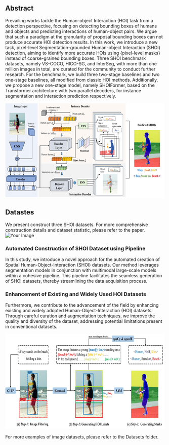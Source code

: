## Abstract

Prevailing works tackle the Human-object Interaction (HOI) task from a detection perspective, focusing on detecting bounding boxes of humans and objects and predicting interactions of human-object pairs. We argue that such a paradigm at the granularity of proposal bounding boxes can not produce accurate HOI detection results. In this work, we introduce a new task, pixel-level Segmentation-grounded Human-object Interaction (SHOI) detection, aiming to identify more accurate HOIs using {pixel-level masks} instead of coarse-grained bounding boxes. Three SHOI benchmark datasets, namely VS-COCO, HICO-SG, and InterSeg, with more than one million images in total, are curated for the community to conduct further research. For the benchmark, we build three two-stage baselines and two one-stage baselines, all modified from classic HOI methods. Additionally, we propose a new one-stage model, namely SHOIFormer, based on the Transformer architecture with two parallel decoders, for instance segmentation and interaction prediction respectively.

<img src="figure/model2.jpg" alt="Your Image" width="600" height="300">



## Datastes

We present construct three SHOI datasets. 
For more comprehensive construction details and dataset statistic, please refer to the paper.
<img src="figure/dataset.jpg" alt="Your Image" width="600" height="300">


### Automated Construction of SHOI Dataset using Pipeline
In this study, we introduce a novel approach for the automated creation of Spatial Human-Object-Interaction (SHOI) datasets.  Our method leverages segmentation models in conjunction with multimodal large-scale models within a cohesive pipeline.  This pipeline facilitates the seamless generation of SHOI datasets, thereby streamlining the data acquisition process.
### Enhancement of Existing and Widely Used HOI Datasets
Furthermore, we contribute to the advancement of the field by enhancing existing and widely adopted Human-Object-Interaction (HOI) datasets.  Through careful curation and augmentation techniques, we improve the quality and diversity of the dataset, addressing potential limitations present in conventional datasets.  

<img src="figure/step2.jpg" alt="Your Image" width="800" height="300">

For more examples of image datasets, please refer to the Datasets folder.

